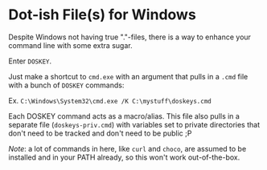 # Dot-ish File(s) for Windows

Despite Windows not having true "."-files, there is a way to enhance your command line with some extra sugar.

Enter `DOSKEY`.

Just make a shortcut to `cmd.exe` with an argument that pulls in a `.cmd` file with a bunch of `DOSKEY` commands:

Ex. `C:\Windows\System32\cmd.exe /K C:\mystuff\doskeys.cmd`

Each DOSKEY command acts as a macro/alias. This file also pulls in a separate file (`doskeys-priv.cmd`) with variables set to private directories that don't need to be tracked and don't need to be public ;P

_Note_: a lot of commands in here, like `curl` and `choco`, are assumed to be installed and in your PATH already, so this won't work out-of-the-box.
